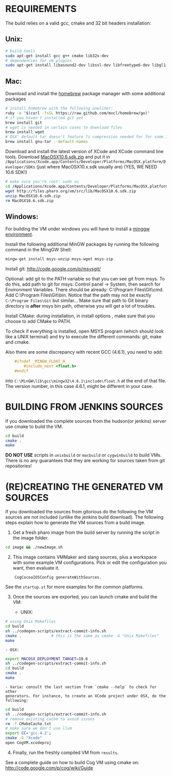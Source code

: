 REQUIREMENTS
============

The build relies on a valid gcc, cmake and 32 bit headers installation:

Unix:
-----
```bash    
# build tools
sudo apt-get install gcc g++ cmake lib32x-dev
# dependencies for vm plugins
sudo apt-get install libasound2-dev libssl-dev libfreetype6-dev libgl1-mesa-dev
```

Mac:
-----
Download and install the [homebrew](http://brew.sh/) package manager with some additional packages
```bash
# install homebrew with the following oneliner:
ruby -e "$(curl -fsSL https://raw.github.com/mxcl/homebrew/go)"
# if you haven't installed git yet
brew install git
# wget is needed in certain cases to download files
brew install wget
# OSX' default tar doesn't feature 7z compression needed for for some 3rd party libs
brew install gnu-tar --default-names
```

Download and install the latest version of XCode and XCode command line tools.
Download [MacOSX10.6.sdk.zip](http://files.pharo.org/vm/src/lib/MacOSX10.6.sdk.zip) and put it in
`/Applications/Xcode.app/Contents/Developer/Platforms/MacOSX.platform/Developer/SDKs` (just where MacOSX10.x.sdk usually are)
(YES, WE NEED 10.6 SDK!) 
```bash	  
# make sure you're root: sudo su
cd /Applications/Xcode.app/Contents/Developer/Platforms/MacOSX.platform/Developer/SDKs
wget http://files.pharo.org/vm/src/lib/MacOSX10.6.sdk.zip
unzip MacOSX10.6.sdk.zip
rm MacOSX10.6.sdk.zip
```

Windows:
---------
For building the VM under windows you will have to install a [minggw environment](http://sourceforge.net/projects/mingw/files/Automated%20MinGW%20Installer/mingw-get-inst/).

Install the following additional MinGW packages by running the following command in the MingGW Shell:
```bash
mingw-get install msys-unzip msys-wget msys-zip
```
Install git: <http://code.google.com/p/msysgit/>

Optional: add git to the PATH variable so that you can see git from msys. To do this, add path to git for msys: Control panel -> System, then search for Environment Variables. There should be already: C:\Program Files\Git\cmd. Add C:\Program Files\Git\bin. Notice that the path may not be exactly `C:\Program Files\Git` but similar…
Make sure that path to Git binary directory is **after** msys bin path, otherwise you will get a lot of troubles.

Install CMake: during installation, in install options , make sure that you choose to add CMake to PATH.

To check if everything is installed, open MSYS program (which should look like a UNIX terminal) and try to execute the different commands: git, make and cmake.

Also there are some discrepancy with recent GCC (4.6.1), you need to add:
```C
	#ifndef _MINGW_FLOAT_H_
		#include_next <float.h>
	#endif
```
into `C:\MinGW\lib\gcc\mingw32\4.6.1\include\float.h` at the end of that file.
The version number, in this case 4.6.1, might be different in your case.


BUILDING FROM JENKINS SOURCES
=============================

If you downloaded the complete sources from the hudson(or jenkins) server use cmake
to build the VM.
```bash
cd build
cmake .
make
```
**DO NOT USE** scripts in `unixbuild` or `macbuild` or `cygwinbuild` to build VMs.
There is no any guarantees that they are working for sources taken from git repositories!


(RE)CREATING THE GENERATED VM SOURCES
=====================================

If you downloaded the sources from gitorious do the following the VM sources
are not included (unlike the jenkins build download). The following steps
explain how to generate the VM sources from a build image.

1. Get a fresh pharo image from the build server by running the script in
the image folder.
```bash
cd image && ./newImage.sh
```

2. This image contains VMMaker and slang sources, plus a workspace with some
example VM configurations.
Pick or edit the configuration you want, then evaluate it.
```Smalltalk
	CogCocoaIOSConfig generateWithSources.
```
See the `startup.st` for more examples for the common platforms.


3. Once the sources are exported, you can launch cmake and build the VM:

    - UNIX:
```bash
# using Unix Makefiles
cd build
sh ../codegen-scripts/extract-commit-info.sh
cmake .             # this is the same as cmake -G "Unix Makefiles"
make
```

    - OSX:

```bash
export MACOSX_DEPLOYMENT_TARGET=10.6
sh ../codegen-scripts/extract-commit-info.sh
cd build
cmake .
make
```
    - Varia: consult the last section from `cmake --help` to check for other
    generators. For instance, to create an XCode project under OSX, do the following:
```bash
cd build
sh ../codegen-scripts/extract-commit-info.sh
# remove existing cache to avoid issues
rm -f CMakeCache.txt
# make sure we don't use llvm
export CC='gcc-4.2';
cmake -G "Xcode"
open CogVM.xcodeproj
```

4. Finally, run the freshly compiled VM from `results`.


See a complete guide on how to build Cog VM using cmake on:
http://code.google.com/p/cog/wiki/Guide


